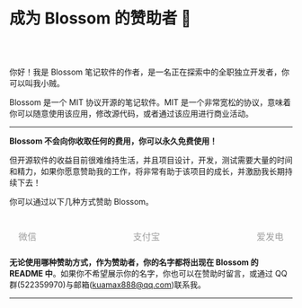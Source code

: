 <script setup lang="ts">
import { VPTeamMembers } from 'vitepress/theme'
import { onMounted } from 'vue'
import { info } from '../../scripts/stat-api'

onMounted(() => {
  info()
})

const members = [
  {
    avatar: 'https://www.wangyunf.com/bl/pic/home/bl/img/U1/pic/luban.png',
    name: '小贼贼子',
    title: '作者',
    links: [
      { icon: 'github', link: 'https://github.com/yyx990803' }
    ]
  }
]
</script>

# 成为 Blossom 的赞助者 🤝

<br/>
<br/>
<bl-img src="../../imgs/blossom/logo.svg" width="150px" :shadow="false" :drop-shadow="true"/>

<!-- <div style="text-align:center;">
<VPTeamMembers size="small" :members="members" />
</div> -->

你好！我是 Blossom 笔记软件的作者，是一名正在探索中的全职独立开发者，你可以叫我小贼。

Blossom 是一个 MIT 协议开源的笔记软件。MIT 是一个非常宽松的协议，意味着你可以随意使用该应用，修改源代码，或者通过该应用进行商业活动。

---

**Blossom 不会向你收取任何的费用，你可以永久免费使用！**

但开源软件的收益目前很难维持生活，并且项目设计，开发，测试需要大量的时间和精力，如果你愿意赞助我的工作，将非常有助于该项目的成长，并激励我长期持续下去！

你可以通过以下几种方式赞助 Blossom。

<div class="sponsor">
  <div class="item">
    <bl-img src="../../imgs/blossom/wechat.png" />
    <div class="name">微信</div>
  </div>

  <div class="item middle">
    <bl-img src="../../imgs/blossom/ali.png" />
    <div class="name">支付宝</div>
  </div>
  
  <div class="item">
    <bl-img src="../../imgs/blossom/aifadian.png" />
    <div class="name">爱发电</div>
  </div>
</div>

**无论使用哪种赞助方式，作为赞助者，你的名字都将出现在 Blossom 的 README 中**。如果你不希望展示你的名字，你也可以在赞助时留言，或通过 QQ 群(522359970)与邮箱(kuamax888@qq.com)联系我。

---

<!--@include: ./sponsor-list.md-->

<style scoped>

.sponsor {
display:flex;flex-direction: row;justify-content: space-between;overflow:scroll;
padding: 16px 16px 10px 16px;
}

.sponsor .item {
max-width:31%;
}

.sponsor .middle {
margin-left:10px;
margin-right:10px;
}

.sponsor .item .name {
width: 100%;
font-size: 16px;
color: #9E9E9E;
text-align: center;
margin-top: 10px;
}
</style>
